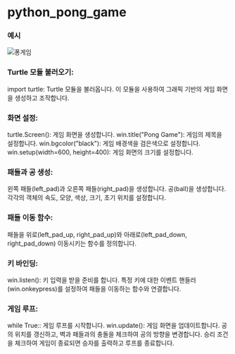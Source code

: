 # python_pong_game

### 예시
![퐁게임](https://github.com/kgw08003/python_pong_game/assets/109195054/70b2b2e4-f214-4359-a207-397a96522b06)


### Turtle 모듈 불러오기:
import turtle: Turtle 모듈을 불러옵니다. 이 모듈을 사용하여 그래픽 기반의 게임 화면을 생성하고 조작합니다.

### 화면 설정:
turtle.Screen(): 게임 화면을 생성합니다.
win.title("Pong Game"): 게임의 제목을 설정합니다.
win.bgcolor("black"): 게임 배경색을 검은색으로 설정합니다.
win.setup(width=600, height=400): 게임 화면의 크기를 설정합니다.

### 패들과 공 생성:
왼쪽 패들(left_pad)과 오른쪽 패들(right_pad)을 생성합니다.
공(ball)을 생성합니다.
각각의 객체의 속도, 모양, 색상, 크기, 초기 위치를 설정합니다.

### 패들 이동 함수:
패들을 위로(left_pad_up, right_pad_up)와 아래로(left_pad_down, right_pad_down) 이동시키는 함수를 정의합니다.

### 키 바인딩:
win.listen(): 키 입력을 받을 준비를 합니다.
특정 키에 대한 이벤트 핸들러(win.onkeypress)를 설정하여 패들을 이동하는 함수와 연결합니다.

### 게임 루프:
while True:: 게임 루프를 시작합니다.
win.update(): 게임 화면을 업데이트합니다.
공의 위치를 갱신하고, 벽과 패들과의 충돌을 체크하여 공의 방향을 변경합니다.
승리 조건을 체크하여 게임이 종료되면 승자를 출력하고 루프를 종료합니다.
